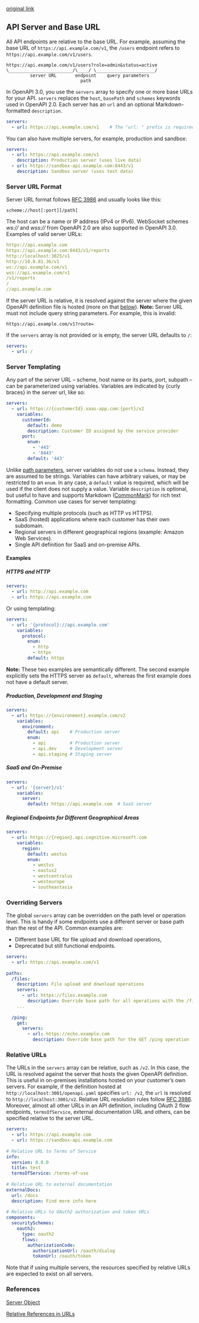 [original link](https://swagger.io/docs/specification/api-host-and-base-path/)

## API Server and Base URL

All API endpoints are relative to the base URL. 
For example, assuming the base URL of `https://api.example.com/v1`, the `/users` endpoint refers to `https://api.example.com/v1/users`.

```
https://api.example.com/v1/users?role=admin&status=active
\________________________/\____/ \______________________/
         server URL       endpoint    query parameters
                            path
```

In OpenAPI 3.0, you use the `servers` array to specify one or more base URLs for your API. 
`servers` replaces the `host`, `basePath` and `schemes` keywords used in OpenAPI 2.0. 
Each server has an `url` and an optional Markdown-formatted `description`.

```yaml
servers:
  - url: https://api.example.com/v1    # The "url: " prefix is required
```

You can also have multiple servers, for example, production and sandbox:

```yaml
servers:
  - url: https://api.example.com/v1
    description: Production server (uses live data)
  - url: https://sandbox-api.example.com:8443/v1
    description: Sandbox server (uses test data)
```

### Server URL Format

Server URL format follows [RFC 3986](https://tools.ietf.org/html/rfc3986) and usually looks like this:

```
scheme://host[:port][/path]
```

The host can be a name or IP address (IPv4 or IPv6). 
WebSocket schemes *ws://* and *wss://* from OpenAPI 2.0 are also supported in OpenAPI 3.0. 
Examples of valid server URLs:

```yaml
https://api.example.com
https://api.example.com:8443/v1/reports
http://localhost:3025/v1
http://10.0.81.36/v1
ws://api.example.com/v1
wss://api.example.com/v1
/v1/reports
/
//api.example.com
```

If the server URL is relative, it is resolved against the server where  the given OpenAPI definition file is hosted (more on that [below](https://swagger.io/docs/specification/api-host-and-base-path/#relative-urls)).
**Note:** Server URL must not include query string parameters. 
For example, this is invalid:

```
https://api.example.com/v1?route=
```

If the `servers` array is not provided or is empty, the server URL defaults to `/`:

```yaml
servers:
  - url: /
```

### Server Templating

Any part of the server URL – scheme, host name or its parts, port,  subpath – can be parameterized using variables. Variables are indicated  by {curly braces} in the server url, like so:

```yaml
servers:
  - url: https://{customerId}.saas-app.com:{port}/v2
    variables:
      customerId:
        default: demo
        description: Customer ID assigned by the service provider
      port:
        enum:
          - '443'
          - '8443'
        default: '443'
```

Unlike [path parameters](https://swagger.io/docs/specification/describing-parameters/#path), server variables do not use a `schema`. 
Instead, they are assumed to be strings. 
Variables can have arbitrary values, or may be restricted to an `enum`. 
In any case, a `default` value is required, which will be used if the client does not supply a value. 
Variable `description` is optional, but useful to have and supports Markdown ([CommonMark](http://commonmark.org/help/)) for rich text formatting. 
Common use cases for server templating:

- Specifying multiple protocols (such as HTTP vs HTTPS).
- SaaS (hosted) applications where each customer has their own subdomain.
- Regional servers in different geographical regions (example: Amazon Web Services).
- Single API definition for SaaS and on-premise APIs.



#### Examples

##### HTTPS and HTTP

```yaml
servers:
  - url: http://api.example.com
  - url: https://api.example.com
```

Or using templating:

```yaml
servers:
  - url: '{protocol}://api.example.com'
    variables:
      protocol:
        enum:
          - http
          - https
        default: https
```

**Note:** These two examples are semantically different. The second example explicitly sets the HTTPS server as `default`, whereas the first example does not have a default server.

##### Production, Development and Staging

```yaml
servers:
  - url: https://{environment}.example.com/v2
    variables:
      environment:
        default: api    # Production server
        enum:
          - api         # Production server
          - api.dev     # Development server
          - api.staging # Staging server
```

##### SaaS and On-Premise

```yaml
servers:
  - url: '{server}/v1'
    variables:
      server:
        default: https://api.example.com  # SaaS server
```

##### Regional Endpoints for Different Geographical Areas

```yaml
servers:
  - url: https://{region}.api.cognitive.microsoft.com
    variables:
      region:
        default: westus
        enum:
          - westus
          - eastus2
          - westcentralus
          - westeurope
          - southeastasia
```



### Overriding Servers

The global `servers` array can be overridden on the path  level or operation level. 
This is handy if some endpoints use a  different server or base path than the rest of the API. 
Common examples  are:

- Different base URL for file upload and download operations,
- Deprecated but still functional endpoints.


```yaml
servers:
  - url: https://api.example.com/v1
 
paths:
  /files:
    description: File upload and download operations
    servers:
      - url: https://files.example.com
        description: Override base path for all operations with the /files path
    ...
 
  /ping:
    get:
      servers:
        - url: https://echo.example.com
          description: Override base path for the GET /ping operation
```

### Relative URLs

The URLs in the `servers` array can be relative, such as `/v2`. 
In this case, the URL is resolved against the server that hosts the  given OpenAPI definition. 
This is useful in on-premises installations  hosted on your customer’s own servers. 
For example, if the definition  hosted at `http://localhost:3001/openapi.yaml` specifies `url: /v2`, the `url` is resolved to `http://localhost:3001/v2`. 
Relative URL resolution rules follow [RFC 3986](https://tools.ietf.org/html/rfc3986). 
Moreover, almost all other URLs in an API definition, including OAuth 2 flow endpoints, `termsOfService`, external documentation URL and others, can be specified relative to the server URL.

```yaml
servers:
  - url: https://api.example.com
  - url: https://sandbox-api.example.com
 
# Relative URL to Terms of Service
info:
  version: 0.0.0
  title: test
  termsOfService: /terms-of-use
 
# Relative URL to external documentation
externalDocs:
  url: /docs
  description: Find more info here
 
# Relative URLs to OAuth2 authorization and token URLs
components:
  securitySchemes:
    oauth2:
      type: oauth2
      flows:
        authorizationCode:
          authorizationUrl: /oauth/dialog
          tokenUrl: /oauth/token
```

Note that if using multiple servers, the resources specified by relative URLs are expected to exist on all servers.

### References

[Server Object](https://github.com/OAI/OpenAPI-Specification/blob/master/versions/3.0.3.md#server-object)

[Relative References in URLs](https://github.com/OAI/OpenAPI-Specification/blob/master/versions/3.0.3.md#relativeReferences)

